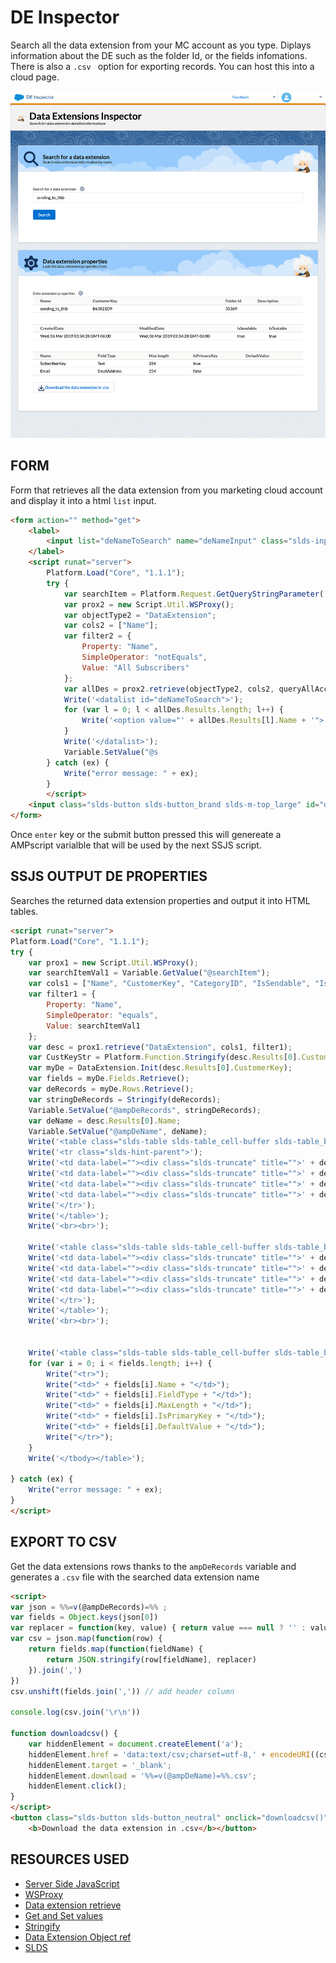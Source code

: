 # DE Inspector

Search all the data extension from your MC account as you type. Diplays information about the DE such as the folder Id, or the fields infomations. There is also a `.csv ` option for exporting records. You can host this into a cloud page.

![sf-inspector](sf-inspector.png)



## FORM 

Form that retrieves all the data extension from you marketing cloud account and display it into a html `list` input. 

```html
<form action="" method="get">
    <label>
        <input list="deNameToSearch" name="deNameInput" class="slds-input">
    </label>
    <script runat="server">
        Platform.Load("Core", "1.1.1");
        try {
            var searchItem = Platform.Request.GetQueryStringParameter('deNameInput');
            var prox2 = new Script.Util.WSProxy();
            var objectType2 = "DataExtension";
            var cols2 = ["Name"];
            var filter2 = {
                Property: "Name",
                SimpleOperator: "notEquals",
                Value: "All Subscribers"
            };
            var allDes = prox2.retrieve(objectType2, cols2, queryAllAccounts);        
            Write('<datalist id="deNameToSearch">');
            for (var l = 0; l < allDes.Results.length; l++) {
                Write('<option value="' + allDes.Results[l].Name + '">');
            }
            Write('</datalist>');
            Variable.SetValue("@s
        } catch (ex) {
            Write("error message: " + ex);
        }
        </script>
    <input class="slds-button slds-button_brand slds-m-top_large" id="deButtonToSearch" type="submit" value="Search">
</form>
```

Once `enter` key or the submit button pressed this will genereate a AMPscript varialble that will be used by the next SSJS script.





## SSJS OUTPUT DE PROPERTIES

Searches the returned data extension properties and output it into HTML tables.

```html
<script runat="server">
Platform.Load("Core", "1.1.1");
try {
    var prox1 = new Script.Util.WSProxy();
    var searchItemVal1 = Variable.GetValue("@searchItem");
    var cols1 = ["Name", "CustomerKey", "CategoryID", "IsSendable", "IsTestable", "CreatedDate", "ModifiedDate", "Description"];
    var filter1 = {
        Property: "Name",
        SimpleOperator: "equals",
        Value: searchItemVal1
    };
    var desc = prox1.retrieve("DataExtension", cols1, filter1);
    var CustKeyStr = Platform.Function.Stringify(desc.Results[0].CustomerKey);
    var myDe = DataExtension.Init(desc.Results[0].CustomerKey);
    var fields = myDe.Fields.Retrieve();
    var deRecords = myDe.Rows.Retrieve();
    var stringDeRecords = Stringify(deRecords);
    Variable.SetValue("@ampDeRecords", stringDeRecords);
    var deName = desc.Results[0].Name;
    Variable.SetValue("@ampDeName", deName);
    Write('<table class="slds-table slds-table_cell-buffer slds-table_bordered"> <thead> <tr class="slds-line-height_reset"> <th class="" scope="col"> <div class="slds-truncate" title="Name">Name</div> </th> <th class="" scope="col"> <div class="slds-truncate" title="CustomerKey">CustomerKey</div> </th> <th class="" scope="col"> <div class="slds-truncate" title="Folder Id">Folder Id</div> </th> <th class="" scope="col"> <div class="slds-truncate" title="Description">Description</div> </th> </tr> </thead> <tbody>');
    Write('<tr class="slds-hint-parent">');
    Write('<td data-label=""><div class="slds-truncate" title="">' + desc.Results[0].Name + '</div></td>');
    Write('<td data-label=""><div class="slds-truncate" title="">' + desc.Results[0].CustomerKey + '</div></td>');
    Write('<td data-label=""><div class="slds-truncate" title="">' + desc.Results[0].CategoryID + '</div></td>');
    Write('<td data-label=""><div class="slds-truncate" title="">' + desc.Results[0].Description + '</div></td>');
    Write('</tr>');
    Write('</table>');
    Write('<br><br>');

    Write('<table class="slds-table slds-table_cell-buffer slds-table_bordered"> <thead> <th class="" scope="col"> <div class="slds-truncate" title="Created Date">CreatedDate</div> </th> <th class="" scope="col"> <div class="slds-truncate" title="Modified Date">ModifiedDate</div> </th> <th class="" scope="col"> <div class="slds-truncate" title="Is Sendable">IsSendable</div> </th> <th class="" scope="col"> <div class="slds-truncate" title="Is Testable">IsTestable</div> </th> </thead> <tbody>');
    Write('<td data-label=""><div class="slds-truncate" title="">' + desc.Results[0].CreatedDate + '</div></td>');
    Write('<td data-label=""><div class="slds-truncate" title="">' + desc.Results[0].ModifiedDate + '</div></td>');
    Write('<td data-label=""><div class="slds-truncate" title="">' + desc.Results[0].IsSendable + '</div></td>');
    Write('<td data-label=""><div class="slds-truncate" title="">' + desc.Results[0].IsTestable + '</div></td>');
    Write('</tr>');
    Write('</table>');
    Write('<br><br>');


    Write('<table class="slds-table slds-table_cell-buffer slds-table_bordered"><thead><tr class="slds-line-height_reset"><th class="" scope="col"><div class="slds-truncate" title="">Name</div></th><th class="" scope="col"><div class="slds-truncate" title="">Field Type</div></th><th class="" scope="col"><div class="slds-truncate" title="">Max length</div></th><th class="" scope="col"><div class="slds-truncate" title="">IsPrimaryKey</div></th><th class="" scope="col"><div class="slds-truncate" title="">DefaultValue</div></th></tr></thead><tbody>');
    for (var i = 0; i < fields.length; i++) {
        Write("<tr>");
        Write("<td>" + fields[i].Name + "</td>");
        Write("<td>" + fields[i].FieldType + "</td>");
        Write("<td>" + fields[i].MaxLength + "</td>");
        Write("<td>" + fields[i].IsPrimaryKey + "</td>");
        Write("<td>" + fields[i].DefaultValue + "</td>");
        Write("</tr>");
    }
    Write('</tbody></table>');

} catch (ex) {
    Write("error message: " + ex);
}
</script>
```



## EXPORT TO CSV

Get the data extensions rows thanks to the `ampDeRecords` variable and generates a `.csv` file with the searched data extension name

```html
<script>
var json = %%=v(@ampDeRecords)=%% ;
var fields = Object.keys(json[0])
var replacer = function(key, value) { return value === null ? '' : value }
var csv = json.map(function(row) {
    return fields.map(function(fieldName) {
        return JSON.stringify(row[fieldName], replacer)
    }).join(',')
})
csv.unshift(fields.join(',')) // add header column

console.log(csv.join('\r\n'))

function downloadcsv() {
    var hiddenElement = document.createElement('a');
    hiddenElement.href = 'data:text/csv;charset=utf-8,' + encodeURI((csv.join('\r\n')));
    hiddenElement.target = '_blank';
    hiddenElement.download = '%%=v(@ampDeName)=%%.csv';
    hiddenElement.click();
}
</script>
<button class="slds-button slds-button_neutral" onclick="downloadcsv()">
    <b>Download the data extension in .csv</b></button>
```



## RESOURCES USED

- [Server Side JavaScript](https://developer.salesforce.com/docs/atlas.en-us.mc-programmatic-content.meta/mc-programmatic-content/ssjs_syntaxGuide.htm)
- [WSProxy](https://developer.salesforce.com/docs/atlas.en-us.mc-programmatic-content.meta/mc-programmatic-content/ssjs_WSProxy_useSSJS.htm)
- [Data extension retrieve](https://developer.salesforce.com/docs/atlas.en-us.mc-programmatic-content.meta/mc-programmatic-content/ssjs_dataExtensionRetrieve.htm)
- [Get and Set values](https://developer.salesforce.com/docs/atlas.en-us.mc-programmatic-content.meta/mc-programmatic-content/ssjs_platformAMPscriptVariableGetValue.htm)
- [Stringify](https://developer.salesforce.com/docs/atlas.en-us.mc-programmatic-content.meta/mc-programmatic-content/ssjs_platformUtilityStringify.htm)
- [Data Extension Object ref](https://developer.salesforce.com/docs/atlas.en-us.mc-apis.meta/mc-apis/dataextension.htm)
- [SLDS](https://www.lightningdesignsystem.com/)
